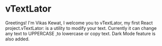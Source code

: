 # vTextLator
 Greetings! I'm Vikas Kewat, I welcome you to vTextLator, my first React project.vTextLator: is a utility to modify your text. Currently it can change any text to UPPERCASE ,to lowercase or copy text. Dark Mode feature is also added.
